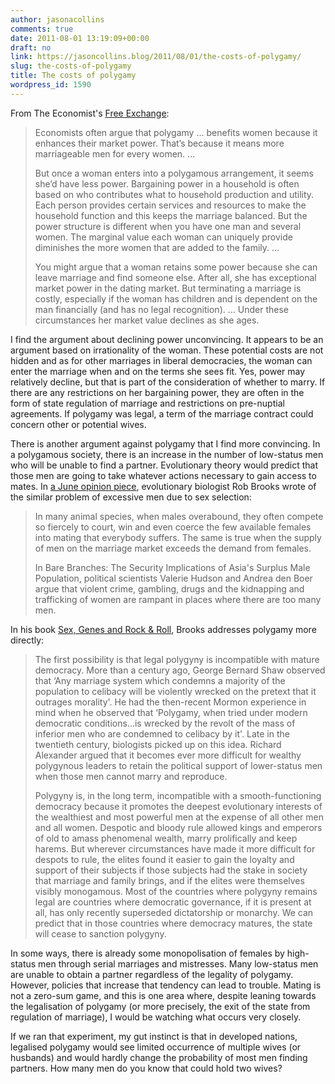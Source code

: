 ```yaml
---
author: jasonacollins
comments: true
date: 2011-08-01 13:19:09+00:00
draft: no
link: https://jasoncollins.blog/2011/08/01/the-costs-of-polygamy/
slug: the-costs-of-polygamy
title: The costs of polygamy
wordpress_id: 1590
---
```


From The Economist's [Free Exchange](http://www.economist.com/blogs/freeexchange/2011/07/marriage-markets):


<blockquote>Economists often argue that polygamy ... benefits women because it enhances their market power. That’s because it means more marriageable men for every women. ...

But once a woman enters into a polygamous arrangement, it seems she’d have less power. Bargaining power in a household is often based on who contributes what to household production and utility. Each person provides certain services and resources to make the household function and this keeps the marriage balanced. But the power structure is different when you have one man and several women. The marginal value each woman can uniquely provide diminishes the more women that are added to the family. ...

You might argue that a woman retains some power because she can leave marriage and find someone else. After all, she has exceptional market power in the dating market. But terminating a marriage is costly, especially if the woman has children and is dependent on the man financially (and has no legal recognition). ... Under these circumstances her market value declines as she ages.</blockquote>


I find the argument about declining power unconvincing. It appears to be an argument based on irrationality of the woman. These potential costs are not hidden and as for other marriages in liberal democracies, the woman can enter the marriage when and on the terms she sees fit. Yes, power may relatively decline, but that is part of the consideration of whether to marry. If there are any restrictions on her bargaining power, they are often in the form of state regulation of marriage and restrictions on pre-nuptial agreements. If polygamy was legal, a term of the marriage contract could concern other or potential wives.

There is another argument against polygamy that I find more convincing. In a polygamous society, there is an increase in the number of low-status men who will be unable to find a partner. Evolutionary theory would predict that those men are going to take whatever actions necessary to gain access to mates. In [a June opinion piece](http://www.abc.net.au/science/articles/2011/06/15/3244023.htm), evolutionary biologist Rob Brooks wrote of the similar problem of excessive men due to sex selection:


<blockquote>In many animal species, when males overabound, they often compete so fiercely to court, win and even coerce the few available females into mating that everybody suffers. The same is true when the supply of men on the marriage market exceeds the demand from females.

In Bare Branches: The Security Implications of Asia's Surplus Male Population, political scientists Valerie Hudson and Andrea den Boer argue that violent crime, gambling, drugs and the kidnapping and trafficking of women are rampant in places where there are too many men.</blockquote>


In his book [Sex, Genes and Rock & Roll](https://jasoncollins.blog/2011/06/brookss-sex-genes-rock-n-roll/), Brooks addresses polygamy more directly:


<blockquote>The first possibility is that legal polygyny is incompatible with mature democracy. More than a century ago, George Bernard Shaw observed that ‘Any marriage system which condemns a majority of the population to celibacy will be violently wrecked on the pretext that it outrages morality'. He had the then-recent Mormon experience in mind when he observed that ‘Polygamy, when tried under modern democratic conditions…is wrecked by the revolt of the mass of inferior men who are condemned to celibacy by it'. Late in the twentieth century, biologists picked up on this idea. Richard Alexander argued that it becomes ever more difficult for wealthy polygynous leaders to retain the political support of lower-status men when those men cannot marry and reproduce.

Polygyny is, in the long term, incompatible with a smooth-functioning democracy because it promotes the deepest evolutionary interests of the wealthiest and most powerful men at the expense of all other men and all women. Despotic and bloody rule allowed kings and emperors of old to amass phenomenal wealth, marry prolifically and keep harems. But wherever circumstances have made it more difficult for despots to rule, the elites found it easier to gain the loyalty and support of their subjects if those subjects had the stake in society that marriage and family brings, and if the elites were themselves visibly monogamous. Most of the countries where polygyny remains legal are countries where democratic governance, if it is present at all, has only recently superseded dictatorship or monarchy. We can predict that in those countries where democracy matures, the state will cease to sanction polygyny.</blockquote>


In some ways, there is already some monopolisation of females by high-status men through serial marriages and mistresses. Many low-status men are unable to obtain a partner regardless of the legality of polygamy. However, policies that increase that tendency can lead to trouble. Mating is not a zero-sum game, and this is one area where, despite leaning towards the legalisation of polygamy (or more precisely, the exit of the state from regulation of marriage), I would be watching what occurs very closely.

If we ran that experiment, my gut instinct is that in developed nations, legalised polygamy would see limited occurrence of multiple wives (or husbands) and would hardly change the probability of most men finding partners. How many men do you know that could hold two wives?
